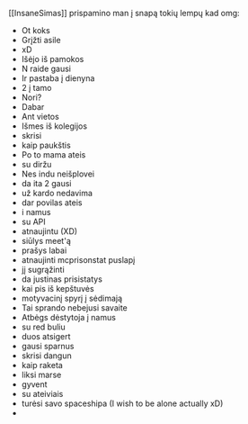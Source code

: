 [[InsaneSimas]] prispamino man į snapą tokių lempų kad omg:
- Ot koks
- Grįžti asile
- xD
- Išėjo iš pamokos
- N raide gausi
- Ir pastaba į dienyna
- 2 į tamo
- Nori?
- Dabar
- Ant vietos
- Išmes iš kolegijos
- skrisi
- kaip paukštis
- Po to mama ateis
- su diržu
- Nes indu neišplovei
- da ita 2 gausi
- už kardo nedavima
- dar povilas ateis
- i namus
- su API
- atnaujintu (XD)
- siūlys meet'ą
- prašys labai
- atnaujinti mcprisonstat puslapį
- jį sugrąžinti
- da justinas prisistatys
- kai pis iš kepštuvės
- motyvacinį spyrį į sėdimają
- Tai sprando nebejusi savaite
- Atbėgs dėstytoja į namus
- su red buliu
- duos atsigert
- gausi sparnus
- skrisi dangun
- kaip raketa
- liksi marse
- gyvent
- su ateiviais
- turėsi savo spaceshipa (I wish to be alone actually xD)
- 
